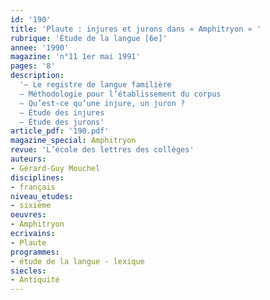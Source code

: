 ```yaml
---
id: '190'
title: 'Plaute : injures et jurons dans « Amphitryon » '
rubrique: 'Étude de la langue [6e]'
annee: '1990'
magazine: 'n°11 1er mai 1991'
pages: '8'
description: 
  '– Le registre de langue familière
  – Méthodologie pour l’établissement du corpus
  – Qu’est-ce qu’une injure, un juron ?
  – Étude des injures
  – Étude des jurons'
article_pdf: '190.pdf'
magazine_special: Amphitryon
revue: 'L’école des lettres des collèges'
auteurs:
- Gérard-Guy Mouchel
disciplines:
- français
niveau_etudes:
- sixième
oeuvres:
- Amphitryon
ecrivains:
- Plaute
programmes:
- étude de la langue - lexique
siecles:
- Antiquité
---
```


